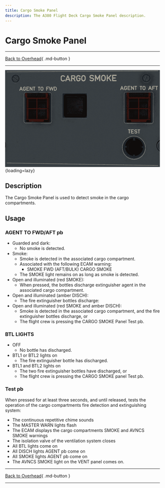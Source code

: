 ```yaml
---
title: Cargo Smoke Panel 
description: The A380 Flight Deck Cargo Smoke Panel description. 
---
```


# Cargo Smoke Panel

---

[Back to Overhead](../overviews/ovhd.md){ .md-button }

---

![Cargo Smoke Panel](../../../assets/a380x-briefing/flight-deck/ovhd/cargo-smoke-panel.png "Cargo Smoke Panel"){loading=lazy}

## Description

The Cargo Smoke Panel is used to detect smoke in the cargo compartments.

## Usage

### AGENT TO FWD/AFT pb

- Guarded and dark:
    - No smoke is detected.
- Smoke:
    - Smoke is detected in the associated cargo compartment.
    - Associated with the following ECAM warning:
        - SMOKE FWD (AFT/BULK) CARGO SMOKE 
    - The SMOKE light remains on as long as smoke is detected.
- Open and illuminated (red SMOKE):    
    - When pressed, the bottles discharge extinguisher agent in the associated cargo compartment.
- Open and illuminated (amber DISCH):
    - The fire extinguisher bottles discharge:
- Open and illuminated (red SMOKE and amber DISCH):
    - Smoke is detected in the associated cargo compartment, and the fire extinguisher bottles discharge, or
    - The flight crew is pressing the CARGO SMOKE Panel Test pb.

### BTL LIGHTS

- OFF
    - No bottle has discharged.
- BTL1 or BTL2 lights on
    - The fire extinguisher bottle has discharged.
- BTL1 and BTL2 lights on
  - The two fire extinguisher bottles have discharged, or
  - The flight crew is pressing the CARGO SMOKE panel Test pb.

### Test pb

When pressed for at least three seconds, and until released, tests the operation of the cargo compartments fire 
detection and extinguishing system:

- The continuous repetitive chime sounds
- The MASTER WARN lights flash
- The ECAM displays the cargo compartments SMOKE and AVNCS SMOKE warnings
- The isolation valve of the ventilation system closes
- All BTL lights come on
- All DISCH lights AGENT pb come on
- All SMOKE lights AGENT pb come on
- The AVNCS SMOKE light on the VENT panel comes on.

---

[Back to Overhead](../overviews/ovhd.md){ .md-button }

---
